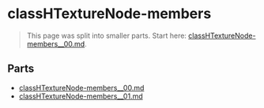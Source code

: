 # classHTextureNode-members

> This page was split into smaller parts. Start here: [classHTextureNode-members__00.md](classHTextureNode-members__00.md).

## Parts

- [classHTextureNode-members__00.md](classHTextureNode-members__00.md)
- [classHTextureNode-members__01.md](classHTextureNode-members__01.md)
